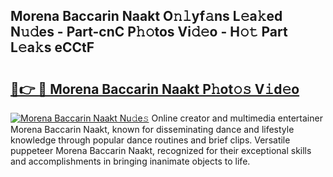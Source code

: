 ## Morena Baccarin Naakt O𝚗𝚕yf𝚊ns L𝚎a𝚔ed N𝚞𝚍es - Part-cnC P𝚑𝚘tos Vi𝚍𝚎o - H𝚘𝚝 Part L𝚎a𝚔s eCCtF

# <h2><a href="http://kf2s29i.oniu.top/?m=Morena+Baccarin+Naakt">🔗👉 🔴 Morena Baccarin Naakt P𝚑ot𝚘𝚜 V𝚒d𝚎o</a></h2>

[![Morena Baccarin Naakt Nu𝚍e𝚜](https://i.imgur.com/0qMVB7G.gif)](http://kf2s29i.oniu.top/?m=Morena+Baccarin+Naakt)
Online creator and multimedia entertainer Morena Baccarin Naakt, known for disseminating dance and lifestyle knowledge through popular dance routines and brief clips. Versatile puppeteer Morena Baccarin Naakt, recognized for their exceptional skills and accomplishments in bringing inanimate objects to life.  
